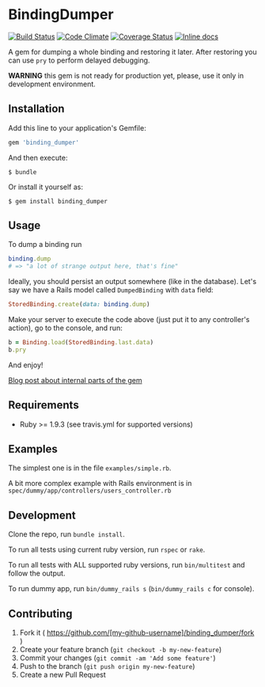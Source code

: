 # BindingDumper

[![Build Status](https://travis-ci.org/iliabylich/binding_dumper.svg?branch=master)](https://travis-ci.org/iliabylich/binding_dumper)
[![Code Climate](https://codeclimate.com/github/iliabylich/binding_dumper/badges/gpa.svg)](https://codeclimate.com/github/iliabylich/binding_dumper)
[![Coverage Status](https://coveralls.io/repos/iliabylich/binding_dumper/badge.svg?branch=master&service=github)](https://coveralls.io/github/iliabylich/binding_dumper?branch=master)
[![Inline docs](http://inch-ci.org/github/iliabylich/binding_dumper.svg?branch=master)](http://inch-ci.org/github/iliabylich/binding_dumper)

A gem for dumping a whole binding and restoring it later. After restoring you can use `pry` to perform delayed debugging.

**WARNING** this gem is not ready for production yet, please, use it only in development environment.

## Installation

Add this line to your application's Gemfile:

```ruby
gem 'binding_dumper'
```

And then execute:

    $ bundle

Or install it yourself as:

    $ gem install binding_dumper

## Usage

To dump a binding run

``` ruby
binding.dump
# => "a lot of strange output here, that's fine"
```

Ideally, you should persist an output somewhere (like in the database). Let's say we have a Rails model called `DumpedBinding` with `data` field:

``` ruby
StoredBinding.create(data: binding.dump)
```

Make your server to execute the code above (just put it to any controller's action), go to the console, and run:
``` ruby
b = Binding.load(StoredBinding.last.data)
b.pry
```

And enjoy!

[Blog post about internal parts of the gem](https://ilyabylich.svbtle.com/saving-execution-context-for-later-debugging)

## Requirements

+ Ruby >= 1.9.3 (see travis.yml for supported versions)

## Examples

The simplest one is in the file `examples/simple.rb`.

A bit more complex example with Rails environment is in `spec/dummy/app/controllers/users_controller.rb`

## Development

Clone the repo, run `bundle install`.

To run all tests using current ruby version, run `rspec` or `rake`.

To run all tests with ALL supported ruby versions, run `bin/multitest` and follow the output.

To run dummy app, run `bin/dummy_rails s` (`bin/dummy_rails c` for console).

## Contributing

1. Fork it ( https://github.com/[my-github-username]/binding_dumper/fork )
2. Create your feature branch (`git checkout -b my-new-feature`)
3. Commit your changes (`git commit -am 'Add some feature'`)
4. Push to the branch (`git push origin my-new-feature`)
5. Create a new Pull Request
